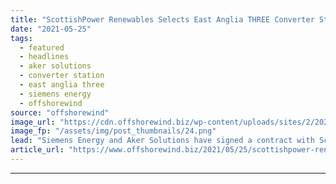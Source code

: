 ```yaml
---
title: "ScottishPower Renewables Selects East Anglia THREE Converter Stations Team"
date: "2021-05-25"
tags: 
  - featured
  - headlines
  - aker solutions
  - converter station
  - east anglia three
  - siemens energy
  - offshorewind
source: "offshorewind"
image_url: "https://cdn.offshorewind.biz/wp-content/uploads/sites/2/2021/05/25083509/Infographic_East_Anglia_Three.png"
image_fp: "/assets/img/post_thumbnails/24.png"
lead: "Siemens Energy and Aker Solutions have signed a contract with ScottishPower Renewables with the"
article_url: "https://www.offshorewind.biz/2021/05/25/scottishpower-renewables-selects-east-anglia-three-converter-stations-team/"
---
```


---
